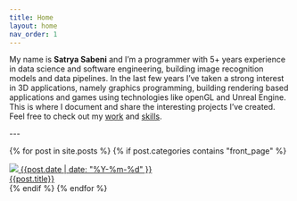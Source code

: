 ```yaml
---
title: Home
layout: home
nav_order: 1
---
```

<!--<p>
Hi, I’m Satrya and I’m interested in anything to do with programming, math, graphics, and just anything <b>3D</b>. I’ve studied computer science, and have 5+ years professional experience working as a data scientist building image recognition models and doing software engineering tasks.
<br/>
In the last years I’ve taken a strong interest in 3D applications, learning Unity, Unreal Engine, and currently diving into graphics programming now.
Feel free to check out some of the stuff I've built on below, and my skills on <a href="{{site.url}}/About/about.html">this</a> page.
</p>-->
<p>
My name is <b>Satrya Sabeni</b> and I’m a programmer with 5+ years experience in data science and software engineering, building image recognition models and data pipelines. In the last few years I’ve taken a strong interest in 3D applications, namely graphics programming, building rendering based applications and games using technologies like openGL and Unreal Engine. <br/>This is where I document and share the interesting projects I’ve created. Feel free to check out my <a href="{{site.url}}/Portfolio.html">work</a> and <a href="{{site.url}}/Skillset.html">skills</a>.
</p>
---

{% for post in site.posts %}
{% if post.categories contains "front_page" %}
<div class="post">
    <div class="thumb">
        <a href="{{site.url}}{{post.url}}">
            <img src="{{site.url}}/assets/thumbnails/{{post.title | downcase | replace: ' ', '-' | replace: '.', '' }}.png">
            <span class="date-tag">{{post.date | date: "%Y-%m-%d" }}</span>
        </a>
    </div>
    <div class="title-block">
        <a href="{{post.url}}">{{post.title}}</a>
    </div>
</div>
{% endif %}
{% endfor %}
<!--<button>See all posts</button>-->


[^1]: [It can take up to 10 minutes for changes to your site to publish after you push the changes to GitHub](https://docs.github.com/en/pages/setting-up-a-github-pages-site-with-jekyll/creating-a-github-pages-site-with-jekyll#creating-your-site).

[Just the Docs]: https://just-the-docs.github.io/just-the-docs/
[GitHub Pages]: https://docs.github.com/en/pages
[README]: https://github.com/just-the-docs/just-the-docs-template/blob/main/README.md
[Jekyll]: https://jekyllrb.com
[GitHub Pages / Actions workflow]: https://github.blog/changelog/2022-07-27-github-pages-custom-github-actions-workflows-beta/
[use this template]: https://github.com/just-the-docs/just-the-docs-template/generate
